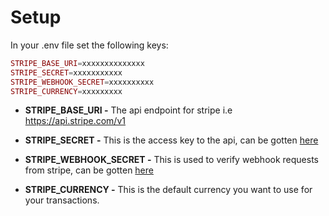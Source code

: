 # Setup

In your .env file set the following keys:

```php
STRIPE_BASE_URI=xxxxxxxxxxxxxx
STRIPE_SECRET=xxxxxxxxxxx
STRIPE_WEBHOOK_SECRET=xxxxxxxxxx
STRIPE_CURRENCY=xxxxxxxxx
```

* **STRIPE_BASE_URI -** The api endpoint for stripe i.e https://api.stripe.com/v1

* **STRIPE_SECRET -** This is the access key to the api, can be gotten [here](https://dashboard.stripe.com/account/apikeys)

* **STRIPE_WEBHOOK_SECRET -** This is used to verify webhook requests from stripe, can be gotten [here](https://dashboard.stripe.com/account/webhooks)

* **STRIPE_CURRENCY -** This is the default currency you want to use for your transactions.
